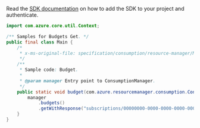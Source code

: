 Read the [SDK documentation](https://github.com/Azure/azure-sdk-for-java/blob/azure-resourcemanager-consumption_1.0.0-beta.3/sdk/consumption/azure-resourcemanager-consumption/README.md) on how to add the SDK to your project and authenticate.

```java
import com.azure.core.util.Context;

/** Samples for Budgets Get. */
public final class Main {
    /*
     * x-ms-original-file: specification/consumption/resource-manager/Microsoft.Consumption/stable/2021-10-01/examples/Budget.json
     */
    /**
     * Sample code: Budget.
     *
     * @param manager Entry point to ConsumptionManager.
     */
    public static void budget(com.azure.resourcemanager.consumption.ConsumptionManager manager) {
        manager
            .budgets()
            .getWithResponse("subscriptions/00000000-0000-0000-0000-000000000000", "TestBudget", Context.NONE);
    }
}
```
